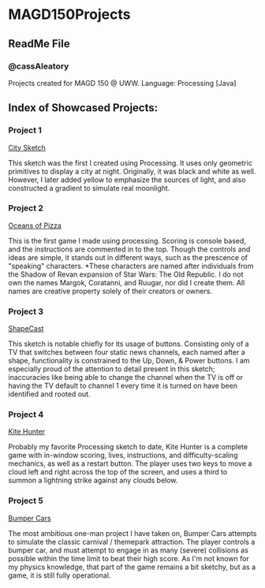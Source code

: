 # MAGD150Projects
## ReadMe File
### @cassAleatory

Projects created for MAGD 150 @ UWW. Language: Processing [Java]


## Index of Showcased Projects:


### Project 1

[City Sketch](https://github.com/OchowskiAM/MAGD150Projects/blob/gh-pages/f17magd150lab10a_ochowski/f17magd150lab10a_ochowski.pde)

This sketch was the first I created using Processing. It uses only geometric primitives to display a city at night. Originally, it was black and white as well. However, I later added yellow to emphasize the sources of light, and also constructed a gradient to simulate real moonlight.


### Project 2

[Oceans of Pizza](https://github.com/OchowskiAM/MAGD150Projects/blob/gh-pages/f17magd150lab04_ochowski/f17magd150lab04_ochowski.pde)

This is the first game I made using processing. Scoring is console based, and the instructions are commented in to the top. Though the controls and ideas are simple, it stands out in different ways, such as the prescence of "speaking" characters.
*These characters are named after individuals from the Shadow of Revan expansion of Star Wars: The Old Republic. I do not own the names Margok, Coratanni, and Ruugar, nor did I create them. All names are creative property solely of their creators or owners.


### Project 3

[ShapeCast](https://github.com/OchowskiAM/MAGD150Projects/blob/gh-pages/f17magd150lab05_ochowski/f17magd150lab05_ochowski.pde)

This sketch is notable chiefly for its usage of buttons. Consisting only of a TV that switches between four static news channels, each named after a shape, functionality is constrained to the Up, Down, & Power buttons. I am especially proud of the attention to detail present in this sketch; inaccuracies like being able to change the channel when the TV is off or having the TV default to channel 1 every time it is turned on have been identified and rooted out.


### Project 4

[Kite Hunter](https://github.com/OchowskiAM/MAGD150Projects/blob/gh-pages/f17magd150lab06_ochowski/f17magd150lab06_ochowski.pde)

Probably my favorite Processing sketch to date, Kite Hunter is a complete game with in-window scoring, lives, instructions, and difficulty-scaling mechanics, as well as a restart button. The player uses two keys to move a cloud left and right across the top of the screen, and uses a third to summon a lightning strike against any clouds below.


### Project 5

[Bumper Cars](https://github.com/OchowskiAM/MAGD150Projects/blob/gh-pages/f17magd150lab07_ochowski/f17magd150lab07_ochowski.pde)

The most ambitious one-man project I have taken on, Bumper Cars attempts to simulate the classic carnival / themepark attraction. The player controls a bumper car, and must attempt to engage in as many (severe) collisions as possible within the time limit to beat their high score. As I'm not known for my physics knowledge, that part of the game remains a bit sketchy, but as a game, it is still fully operational.
